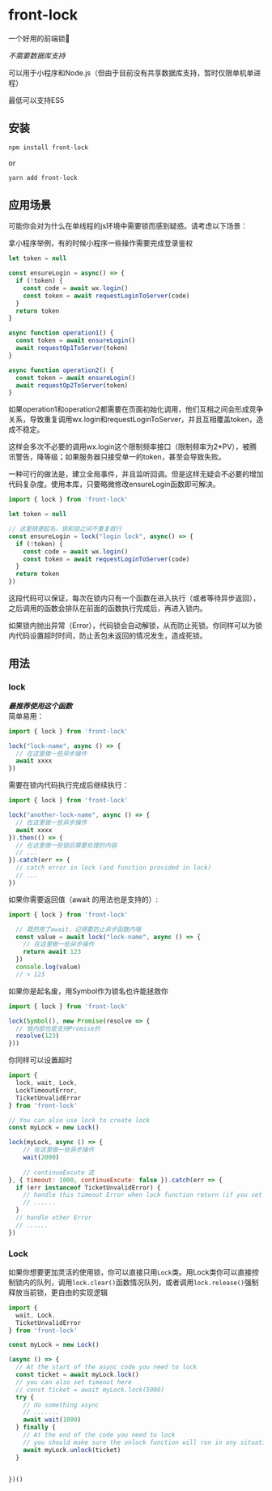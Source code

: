 # front-lock
一个好用的前端锁🔐

_不需要数据库支持_

可以用于小程序和Node.js（但由于目前没有共享数据库支持，暂时仅限单机单进程）

最低可以支持ES5  

## 安装
```bash
npm install front-lock
```
or
```bash
yarn add front-lock
```

## 应用场景
可能你会对为什么在单线程的js环境中需要锁而感到疑惑。请考虑以下场景：

拿小程序举例，有的时候小程序一些操作需要完成登录鉴权  
```javascript
let token = null

const ensureLogin = async() => {
  if (!token) {
    const code = await wx.login()
    const token = await requestLoginToServer(code)
  }
  return token
}

async function operation1() {
  const token = await ensureLogin()
  await requestOp1ToServer(token)
}

async function operation2() {
  const token = await ensureLogin()
  await requestOp2ToServer(token)
}
```
如果operation1和operation2都需要在页面初始化调用，他们互相之间会形成竞争关系，导致重复调用wx.login和requestLoginToServer，并且互相覆盖token，造成不稳定。

这样会多次不必要的调用wx.login这个限制频率接口（限制频率为2*PV），被腾讯警告，降等级；如果服务器只接受单一的token，甚至会导致失败。

一种可行的做法是，建立全局事件，并且监听回调。但是这样无疑会不必要的增加代码复杂度。使用本库，只要略微修改ensureLogin函数即可解决。
```javascript
import { lock } from 'front-lock'

let token = null

// 这里随便起名，锁和锁之间不重复就行
const ensureLogin = lock("login lock", async() => {
  if (!token) {
    const code = await wx.login()
    const token = await requestLoginToServer(code)
  }
  return token
})

```
这段代码可以保证，每次在锁内只有一个函数在进入执行（或者等待异步返回），之后调用的函数会排队在前面的函数执行完成后，再进入锁内。

如果锁内抛出异常（Error），代码锁会自动解锁，从而防止死锁。你同样可以为锁内代码设置超时时间，防止丢包未返回的情况发生，造成死锁。


## 用法
### lock
___最推荐使用这个函数___  
简单易用：
```javascript
import { lock } from 'front-lock'

lock("lock-name", async () => {
  // 在这里做一些异步操作
  await xxxx
})
```
需要在锁内代码执行完成后继续执行：
```javascript
import { lock } from 'front-lock'

lock("another-lock-name", async () => {
  // 在这里做一些异步操作
  await xxxx
}).then(() => {
  // 在这里做一些锁后需要处理的内容
  // ...
}).catch(err => {
  // catch error in lock (and function provided in lock)
  // ...
})
```
如果你需要返回值（await 的用法也是支持的）:
```javascript
import { lock } from 'front-lock'

  // 既然用了await，记得要防止异步函数内哦
  const value = await lock("lock-name", async () => {
    // 在这里做一些异步操作
    return await 123
  })
  console.log(value)
  // > 123
```
如果你是起名废，用Symbol作为锁名也许能拯救你
```javascript
import { lock } from 'front-lock'

lock(Symbol(), new Promise(resolve => {
  // 锁内部也是支持Promise的
  resolve(123)
}))
```
你同样可以设置超时
```javascript
import {
  lock, wait, Lock,
  LockTimeoutError, 
  TicketUnvalidError
} from 'front-lock'

// You can also use lock to create lock
const myLock = new Lock()

lock(myLock, async () => {
    // 在这里做一些异步操作
    wait(2000)
    
    // continueExcute 这
}, { timeout: 1000, continueExcute: false }).catch(err => {
  if (err instanceof TicketUnvalidError) {
    // handle this timeout Error when lock function return (if you set {continueExcute: false})
    // ......
  }
  // handle other Error
  // ......
})
```

### Lock
如果你想要更加灵活的使用锁，你可以直接只用`Lock`类。用Lock类你可以直接控制锁内的队列，调用`lock.clear()`函数情况队列，或者调用`lock.release()`强制释放当前锁，更自由的实现逻辑
```javascript
import {
  wait, Lock,
  TicketUnvalidError
} from 'front-lock'

const myLock = new Lock()

(async () => {
  // At the start of the async code you need to lock
  const ticket = await myLock.lock()
  // you can also set timeout here
  // const ticket = await myLock.lock(5000)
  try {
    // do something async
    // .......
    await wait(1000)
  } finally {
    // At the end of the code you need to lock
    // you should make sure the unlock function will run in any situation, or set a timeout.
    await myLock.unlock(ticket)
  }


})()

```

